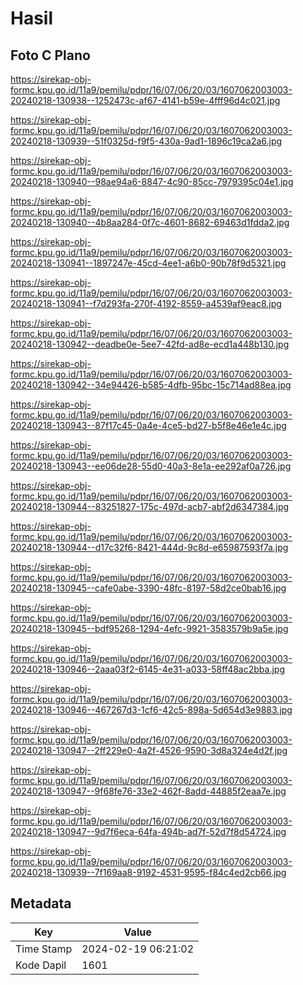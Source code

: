 # Hasil

## Foto C Plano

https://sirekap-obj-formc.kpu.go.id/11a9/pemilu/pdpr/16/07/06/20/03/1607062003003-20240218-130938--1252473c-af67-4141-b59e-4fff96d4c021.jpg

https://sirekap-obj-formc.kpu.go.id/11a9/pemilu/pdpr/16/07/06/20/03/1607062003003-20240218-130939--51f0325d-f9f5-430a-9ad1-1896c19ca2a6.jpg

https://sirekap-obj-formc.kpu.go.id/11a9/pemilu/pdpr/16/07/06/20/03/1607062003003-20240218-130940--98ae94a6-8847-4c90-85cc-7979395c04e1.jpg

https://sirekap-obj-formc.kpu.go.id/11a9/pemilu/pdpr/16/07/06/20/03/1607062003003-20240218-130940--4b8aa284-0f7c-4601-8682-69463d1fdda2.jpg

https://sirekap-obj-formc.kpu.go.id/11a9/pemilu/pdpr/16/07/06/20/03/1607062003003-20240218-130941--1897247e-45cd-4ee1-a6b0-90b78f9d5321.jpg

https://sirekap-obj-formc.kpu.go.id/11a9/pemilu/pdpr/16/07/06/20/03/1607062003003-20240218-130941--f7d293fa-270f-4192-8559-a4539af9eac8.jpg

https://sirekap-obj-formc.kpu.go.id/11a9/pemilu/pdpr/16/07/06/20/03/1607062003003-20240218-130942--deadbe0e-5ee7-42fd-ad8e-ecd1a448b130.jpg

https://sirekap-obj-formc.kpu.go.id/11a9/pemilu/pdpr/16/07/06/20/03/1607062003003-20240218-130942--34e94426-b585-4dfb-95bc-15c714ad88ea.jpg

https://sirekap-obj-formc.kpu.go.id/11a9/pemilu/pdpr/16/07/06/20/03/1607062003003-20240218-130943--87f17c45-0a4e-4ce5-bd27-b5f8e46e1e4c.jpg

https://sirekap-obj-formc.kpu.go.id/11a9/pemilu/pdpr/16/07/06/20/03/1607062003003-20240218-130943--ee06de28-55d0-40a3-8e1a-ee292af0a726.jpg

https://sirekap-obj-formc.kpu.go.id/11a9/pemilu/pdpr/16/07/06/20/03/1607062003003-20240218-130944--83251827-175c-497d-acb7-abf2d6347384.jpg

https://sirekap-obj-formc.kpu.go.id/11a9/pemilu/pdpr/16/07/06/20/03/1607062003003-20240218-130944--d17c32f6-8421-444d-9c8d-e65987593f7a.jpg

https://sirekap-obj-formc.kpu.go.id/11a9/pemilu/pdpr/16/07/06/20/03/1607062003003-20240218-130945--cafe0abe-3390-48fc-8197-58d2ce0bab16.jpg

https://sirekap-obj-formc.kpu.go.id/11a9/pemilu/pdpr/16/07/06/20/03/1607062003003-20240218-130945--bdf95268-1294-4efc-9921-3583579b9a5e.jpg

https://sirekap-obj-formc.kpu.go.id/11a9/pemilu/pdpr/16/07/06/20/03/1607062003003-20240218-130946--2aaa03f2-6145-4e31-a033-58ff48ac2bba.jpg

https://sirekap-obj-formc.kpu.go.id/11a9/pemilu/pdpr/16/07/06/20/03/1607062003003-20240218-130946--467267d3-1cf6-42c5-898a-5d654d3e9883.jpg

https://sirekap-obj-formc.kpu.go.id/11a9/pemilu/pdpr/16/07/06/20/03/1607062003003-20240218-130947--2ff229e0-4a2f-4526-9590-3d8a324e4d2f.jpg

https://sirekap-obj-formc.kpu.go.id/11a9/pemilu/pdpr/16/07/06/20/03/1607062003003-20240218-130947--9f68fe76-33e2-462f-8add-44885f2eaa7e.jpg

https://sirekap-obj-formc.kpu.go.id/11a9/pemilu/pdpr/16/07/06/20/03/1607062003003-20240218-130947--9d7f6eca-64fa-494b-ad7f-52d7f8d54724.jpg

https://sirekap-obj-formc.kpu.go.id/11a9/pemilu/pdpr/16/07/06/20/03/1607062003003-20240218-130939--7f169aa8-9192-4531-9595-f84c4ed2cb66.jpg


## Metadata

| Key        | Value               |
| ---------- | ------------------- |
| Time Stamp | 2024-02-19 06:21:02 |
| Kode Dapil | 1601                |



